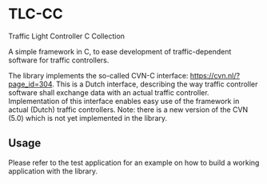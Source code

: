 # TLC-CC
Traffic Light Controller C Collection

A simple framework in C, to ease development of traffic-dependent software for traffic controllers. 

The library implements the so-called CVN-C interface: https://cvn.nl/?page_id=304.
This is a Dutch interface, describing the way traffic controller software shall exchange data with an actual traffic controller.
Implementation of this interface enables easy use of the framework in actual (Dutch) traffic controllers. 
Note: there is a new version of the CVN (5.0) which is not yet implemented in the library.

## Usage
Please refer to the test application for an example on how to build a working application with the library.